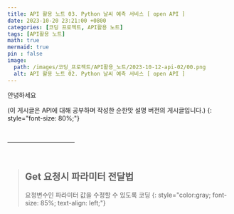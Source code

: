 ```yaml
---
title: API 활용 노트 03. Python 날씨 예측 서비스 [ open API ]
date: 2023-10-20 23:21:00 +0800
categories: [코딩 프로젝트, API활용 노트]
tags: [API활용 노트]
math: true
mermaid: true
pin : false
image:
  path: /images/코딩_프로젝트/API활용_노트/2023-10-12-api-02/00.png
  alt: API 활용 노트 02. Python 날씨 예측 서비스 [ open API ]
---
```


안녕하세요

(이 게시글은 API에 대해 공부하며 작성한 순한맛 설명 버전의 게시글입니다.)
{: style="font-size: 80%;"}

<!-- 중간 바 -->
<br>
<hr style="width: 30%">
<br>

<!-- ============================================================================ -->

<!-- 소제목 -->
> ## Get 요청시 파라미터 전달법
> 요청변수인 파라미터 값을 수정할 수 있도록 코딩
> {: style="color:gray; font-size: 85%; text-align: left;"}

<script>
  // 환경 변수 값을 JavaScript 변수에 할당
  var apiKey = "{{ secrets.OPEN_API_KEY | json | jsonify }}";
  console.log("API Key:", apiKey);

  // console.log(${{secrets.OPENAPI_KEY}});
  // console.log(secrets.OPENAPI_KEY);

  // // 환경 변수 값을 JavaScript 변수에 할당
  // var apiKey1 = "{{ site.OPENAPI_KEY | json | jsonify }}";
  // console.log("API1 Key:", apiKey1);

  // var apiKey2 = "{{ site.API_KEY | json | jsonify }}";
  // console.log("API2 Key:", apiKey2);

  // var request = new XMLHttpRequest();
  
  // request.open('GET', 'https://apis.data.go.kr/1360000/VilageFcstInfoService_2.0/getVilageFcst?serviceKey=' + ${{secrets.OPENAPI_KEY}} + '&pageNo=1&numOfRows=1&dataType=JSON&base_date=20231016&base_time=2000&nx=61&ny=126');
  // request.send();
  // request.onload = function() {
  //   console.log(request.response);
  //   res = JSON.parse(request.response);
  //   console.log(process.env.TEST);
  //   console.log(res.response.body.items.item[0].fcstValue);
  //   document.getElementById("hello").innerHTML = res.response.body.items.item[0].category + " : " + res.response.body.items.item[0].fcstValue;
  
  // }

</script>